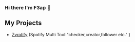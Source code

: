 ### Hi there I'm F3ap 👋


<!--C# (I'm more at the learning level))-->


## My Projects
 - [Zyrotify](https://github.com/Erenlancaster/Zyrotify) (Spotify Multi Tool "checker,creator,follower etc." )
<!--[Tokenity](https://github.com/F3ap/Tokenity) (Discord Auto Account Creator + Joiner)-->
<!--
**F3ap/F3ap** is a ✨ _special_ ✨ repository because its `README.md` (this file) appears on your GitHub profile.

Here are some ideas to get you started:

- 🔭 I’m currently working on ...
- 🌱 I’m currently learning ...
- 👯 I’m looking to collaborate on ...
- 🤔 I’m looking for help with ...
- 💬 Ask me about ...
- 📫 How to reach me: ...
- 😄 Pronouns: ...
- ⚡ Fun fact: ...
-->
